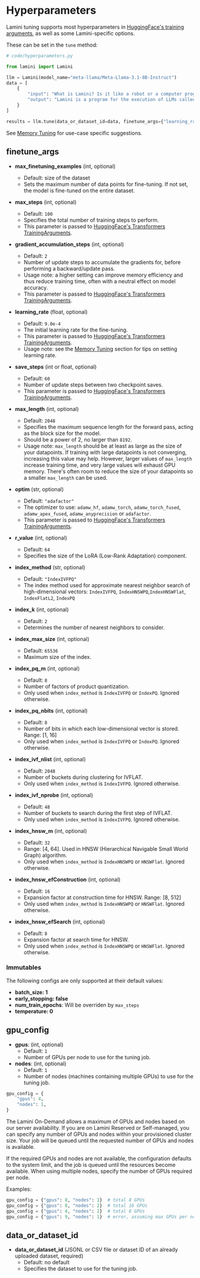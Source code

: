 # Hyperparameters

Lamini tuning supports most hyperparameters in [HuggingFace's training arguments](https://huggingface.co/docs/transformers/v4.33.3/en/main_classes/trainer#transformers.TrainingArguments), as well as some Lamini-specific options.

These can be set in the `tune` method:

```py
# code/hyperparameters.py

from lamini import Lamini

llm = Lamini(model_name="meta-llama/Meta-Llama-3.1-8B-Instruct")
data = [
    {
        "input": "What is Lamini? Is it like a robot or a computer program?",
        "output": "Lamini is a program for the execution of LLMs called a large language model engine. It is not a robot, but rather a tool for building and executing LLMs.",
    }
]

results = llm.tune(data_or_dataset_id=data, finetune_args={"learning_rate": 1.0e-4})

```

See [Memory Tuning](./memory_tuning.md/#example-memory-tuning-settings) for use-case specific suggestions.

## finetune_args

- **max_finetuning_examples** (int, optional)
    - Default: size of the dataset
    - Sets the maximum number of data points for fine-tuning. If not set, the model is fine-tuned on the entire dataset.

- **max_steps** (int, optional)
    - Default: `100`
    - Specifies the total number of training steps to perform.
    - This parameter is passed to [HuggingFace's Transformers TrainingArguments](https://huggingface.co/docs/transformers/v4.44.2/en/main_classes/trainer#transformers.TrainingArguments.max_steps).

- **gradient_accumulation_steps** (int, optional)
    - Default: `2`
    - Number of update steps to accumulate the gradients for, before performing a backward/update pass.
    - Usage note: a higher setting can improve memory efficiency and thus reduce training time, often with a neutral effect on model accuracy.
    - This parameter is passed to [HuggingFace's Transformers TrainingArguments](https://huggingface.co/docs/transformers/v4.44.2/en/main_classes/trainer#transformers.TrainingArguments.gradient_accumulation_steps).

- **learning_rate** (float, optional)
    - Default: `9.0e-4`
    - The initial learning rate for the fine-tuning.
    - This parameter is passed to [HuggingFace's Transformers TrainingArguments](https://huggingface.co/docs/transformers/v4.44.2/en/main_classes/trainer#transformers.TrainingArguments.learning_rate).
    - Usage note: see the [Memory Tuning](./memory_tuning.md/#example-memory-tuning-settings) section for tips on setting learning rate.

- **save_steps** (int or float, optional)
    - Default: `60`
    - Number of update steps between two checkpoint saves.
    - This parameter is passed to [HuggingFace's Transformers TrainingArguments](https://huggingface.co/docs/transformers/v4.44.2/en/main_classes/trainer#transformers.TrainingArguments.save_steps).

- **max_length** (int, optional)
    - Default: `2048`
    - Specifies the maximum sequence length for the forward pass, acting as the block size for the model.
    - Should be a power of 2, no larger than `8192`.
    - Usage note: `max_length` should be at least as large as the size of your datapoints. If training with large datapoints is not converging, increasing this value may help. However, larger values of `max_length` increase training time, and very large values will exhaust GPU memory. There's often room to reduce the size of your datapoints so a smaller `max_length` can be used.

- **optim** (str, optional)
    - Default: `"adafactor"`
    - The optimizer to use: `adamw_hf`, `adamw_torch`, `adamw_torch_fused`, `adamw_apex_fused`, `adamw_anyprecision` or `adafactor`.
    - This parameter is passed to [HuggingFace's Transformers TrainingArguments](https://huggingface.co/docs/transformers/main/en/main_classes/trainer#transformers.TrainingArguments.optim).

- **r_value** (int, optional)
    - Default: `64`
    - Specifies the size of the LoRA (Low-Rank Adaptation) component.

- **index_method** (str, optional)
    - Default: `"IndexIVFPQ"`
    - The index method used for approximate nearest neighbor search of high-dimensional vectors: `IndexIVFPQ`, `IndexHNSWPQ`,`IndexHNSWFlat`, `IndexFlatL2`, `IndexPQ`

- **index_k** (int, optional)
    - Default: `2`
    - Determines the number of nearest neighbors to consider.

- **index_max_size** (int, optional)
    - Default: `65536`
    - Maximum size of the index.

- **index_pq_m** (int, optional)
    - Default: `8`
    - Number of factors of product quantization.
    - Only used when `index_method` is `IndexIVFPQ` or `IndexPQ`. Ignored otherwise.

- **index_pq_nbits** (int, optional)
    - Default: `8`
    - Number of bits in which each low-dimensional vector is stored. Range: [1, 16]
    - Only used when `index_method` is `IndexIVFPQ` or `IndexPQ`. Ignored otherwise.

- **index_ivf_nlist** (int, optional)
    - Default: `2048`
    - Number of buckets during clustering for IVFLAT.
    - Only used when `index_method` is `IndexIVFPQ`. Ignored otherwise.

- **index_ivf_nprobe** (int, optional)
    - Default: `48`
    - Number of buckets to search during the first step of IVFLAT.
    - Only used when `index_method` is `IndexIVFPQ`. Ignored otherwise.

- **index_hnsw_m** (int, optional)
    - Default: `32`
    - Range: [4, 64]. Used in HNSW (Hierarchical Navigable Small World Graph) algorithm.
    - Only used when `index_method` is `IndexHNSWPQ` or `HNSWFlat`. Ignored otherwise.

- **index_hnsw_efConstruction** (int, optional)
    - Default: `16`
    - Expansion factor at construction time for HNSW. Range: [8, 512]
    - Only used when `index_method` is `IndexHNSWPQ` or `HNSWFlat`. Ignored otherwise.

- **index_hnsw_efSearch** (int, optional)
    - Default: `8`
    - Expansion factor at search time for HNSW.
    - Only used when `index_method` is `IndexHNSWPQ` or `HNSWFlat`. Ignored otherwise.

### Immutables
The following configs are only supported at their default values:

- **batch_size: 1**
- **early_stopping: false**
- **num_train_epochs**: Will be overriden by `max_steps`
- **temperature: 0**

## gpu_config

- **gpus**: (int, optional)
    - Default: `1`
    - Number of GPUs per node to use for the tuning job.
- **nodes**: (int, optional)
    - Default: `1`
    - Number of nodes (machines containing multiple GPUs) to use for the tuning job.

```py
gpu_config = {
    "gpus": 4,
    "nodes": 1,
}
```

The Lamini On-Demand allows a maximum of GPUs and nodes based on our server availability. If you are on Lamini Reserved or Self-managed, you can specify any number of GPUs and nodes within your provisioned cluster size. Your job will be queued until the requested number of GPUs and nodes is available.

If the required GPUs and nodes are not available, the configuration defaults to the system limit, and the job is queued until the resources become available. When using multiple nodes, specify the number of GPUs required per node.

Examples:
```py
gpu_config = {"gpus": 8, "nodes": 1}  # total 8 GPUs
gpu_config = {"gpus": 8, "nodes": 2}  # total 16 GPUs
gpu_config = {"gpus": 4, "nodes": 2}  # total 8 GPUs
gpu_config = {"gpus": 9, "nodes": 1}  # error, assuming max GPUs per node is 8
```

## data_or_dataset_id

- **data_or_dataset_id** (JSONL or CSV file or dataset ID of an already uploaded dataset, required)
    - Default: no default
    - Specifies the dataset to use for the tuning job.
